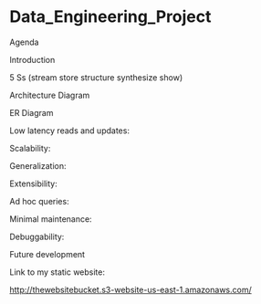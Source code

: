 # Data_Engineering_Project

Agenda

Introduction

5 Ss (stream store structure synthesize show)

Architecture Diagram

ER Diagram

Low latency reads and updates:

Scalability:

Generalization:

Extensibility:

Ad hoc queries:

Minimal maintenance:

Debuggability:

Future development

Link to my static website: 

http://thewebsitebucket.s3-website-us-east-1.amazonaws.com/
